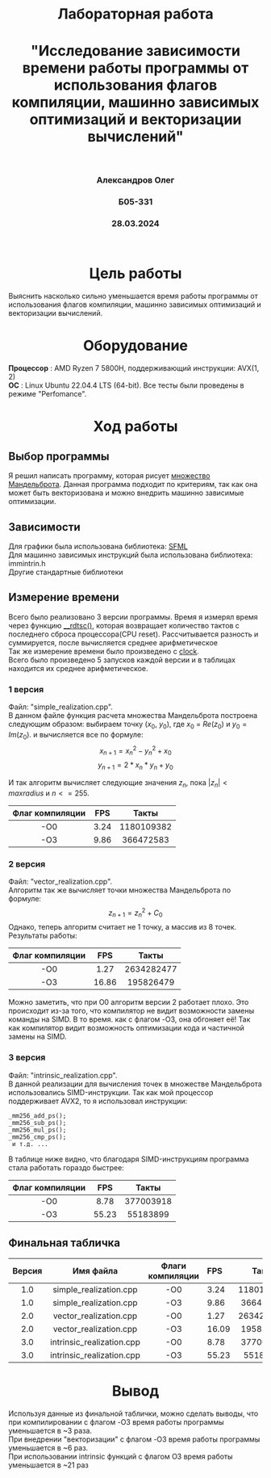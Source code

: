<h1 align="center"> Лабораторная работа </h1>
<h1 align="center"> "Исследование зависимости времени работы программы от использования флагов компиляции, машинно зависимых оптимизаций и векторизации вычислений" </h1>
<br>

<h3 align="center"> Александров Олег </h3>
<h3 align="center"> Б05-331 </h3>
<h3 align="center"> 28.03.2024 </h3>

<br>

<h1 align="center"> Цель работы </h1>
Выяснить насколько сильно уменьшается время работы программы от использования флагов компиляции, машинно зависимых оптимизаций и векторизации вычислений.
<h1 align="center"> Оборудование </h1>
<b>Процессор</b> : AMD Ryzen 7 5800H, поддерживающий инструкции: AVX(1, 2)<br>
<b>ОС</b> : Linux Ubuntu 22.04.4 LTS (64-bit). Все тесты были проведены в режиме "Perfomance". <br>

<h1 align="center"> Ход работы </h1>

## Выбор программы

Я решил написать программу, которая рисует [множество Мандельброта](https://ru.wikipedia.org/wiki/%D0%9C%D0%BD%D0%BE%D0%B6%D0%B5%D1%81%D1%82%D0%B2%D0%BE_%D0%9C%D0%B0%D0%BD%D0%B4%D0%B5%D0%BB%D1%8C%D0%B1%D1%80%D0%BE%D1%82%D0%B0). Данная программа подходит по критериям, так как она может быть векторизована и можно внедрить машинно зависимые оптимизации.

## Зависимости

Для графики была использована библиотека: [SFML](https://www.sfml-dev.org/) <br>
Для машинно зависимых инструкций была использована библиотека: immintrin.h <br>
Другие стандартные библиотеки <br>

## Измерение времени 
Всего было реализовано 3 версии программы. Время я измерял время через функцию [__rdtsc()](https://github.com/MicrosoftDocs/cpp-docs/blob/main/docs/intrinsics/rdtsc.md), которая возвращает количество тактов с последнего сброса процессора(CPU reset). Рассчитывается разность и суммируется, после вычисляется среднее арифметическое<br>
Так же измерение времени было произведено с [clock](https://www.sfml-dev.org/documentation/2.6.1/classsf_1_1Clock.php). <br>
Всего было произведено 5 запусков каждой версии и в таблицах находится их среднее арифметическое.

### 1 версия
Файл: "simple_realization.cpp". <br>
В данном файле функция расчета множества Mандельброта построена следующим образом: выбираем точку ($x_0$, $y_0$), где $x_0$ = $Re(z_0)$ и $y_0 = Im(z_0)$. и вычисляется все по формуле:
    $$x_{n+1} = x_{n}^2 - y_{n}^2 + x_0$$
    $$y_{n+1} = 2 * x_{n} * y_{n} + y_0$$

И так алгоритм вычисляет следующие значения $z_{n}$, пока $|z_{n}| < max radius$ и $n <= 255$. <br>

| Флаг компиляции |  FPS |   Такты    | 
|:---------------:|:----:|:----------:|
|       -O0       | 3.24 | 1180109382 |
|       -O3       | 9.86 |  366472583 |

### 2 версия 
Файл: "vector_realization.cpp". <br>
Алгоритм так же вычисляет точки множества Мандельброта по формуле: 
    $$z_{n+1} = z_{n}^2 + C_0$$
Однако, теперь алгоритм считает не 1 точку, а массив из 8 точек.
Результаты работы:

| Флаг компиляции |  FPS  |   Такты    |
|:---------------:|:-----:|:----------:|
|       -O0       |  1.27 | 2634282477 |
|       -O3       | 16.86 |  195826479 |

Можно заметить, что при O0 алгоритм версии 2 работает плохо. Это происходит из-за того, что компилятор не видит возможности замены команды на SIMD. В то время. как с флагом -O3, она обгоняет её! Так как компилятор видит возможность оптимизации кода и частичной замены на SIMD.

### 3 версия
Файл: "intrinsic_realization.cpp". <br>
В данной реализации для вычисления точек в множестве Мандельброта использовались SIMD-инструкции. Так как мой процессор поддерживает AVX2, то я использовал инструкции:
```
_mm256_add_ps();
_mm256_sub_ps();
_mm256_mul_ps();
_mm256_cmp_ps();
 и т.д. ...
```

В таблице ниже видно, что благодаря SIMD-инструкциям программа стала работать гораздо быстрее:

| Флаг компиляции |  FPS  |   Такты   |
|:---------------:|:-----:|:---------:|
|       -O0       |  8.78 | 377003918 |
|       -O3       | 55.23 |  55183899 |

## Финальная табличка

| Версия |         Имя файла         | Флаги компиляции |   FPS   |    Такты    | Прирост производительности(FPS) | Прирост производительности(Такты) |
|:------:|:-------------------------:|:----------------:|:--------|:-----------:|:-------------------------------:|:---------------------------------:|
|   1.0  | simple_realization.cpp    |      -O0         |   3.24  |  1180109382 |        1,00                     | 1,00                              |
|   1.0  | simple_realization.cpp    |      -O3         |   9.86  |   366472583 |        3,04                     | 3,22                              |
|   2.0  | vector_realization.cpp    |      -O0         |   1.27  |  2634282477 |        0,38                     | 0,45                              |
|   2.0  | vector_realization.cpp    |      -O3         |  16.09  |   195826479 |        4,97                     | 6,03                              |
|   3.0  | intrinsic_realization.cpp |      -O0         |   8.78  |   377003918 |        2,71                     | 3,13                              |
|   3.0  | intrinsic_realization.cpp |      -O3         |  55.23  |    55183899 |       17,05                     | 21,39                             |

<h1 align="center"> Вывод </h1>
Используя данные из финальной таблички, можно сделать выводы, что 
при компилировании с флагом -O3 время работы программы уменьшается в ~3 раза. <br>
При внедрении "векторизации" с флагом -O3 время работы программы уменьшается в ~6 раз. <br>
При использовании intrinsic функций с флагом O3 время работы уменьшается в ~21 раз <br>


